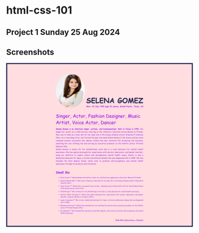 # html-css-101

## Project 1 Sunday 25 Aug 2024

## Screenshots

![Screenshot 1](screenshots/project-01-01.png)

